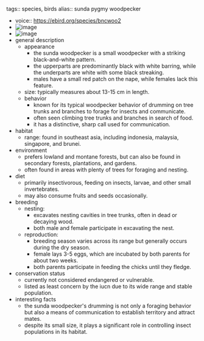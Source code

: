 tags:: species, birds
alias:: sunda pygmy woodpecker

- voice:: https://ebird.org/species/bncwoo2
- ![image](https://ipfs.io/ipfs/QmY5N37X6RaatiXXxFGJMsbBB9eEwpw7THEEapt1TNmWuD)
- ![image](https://ipfs.io/ipfs/QmYrEbASzJ3SQnN6kjsRN1yDjpNbgNoHbiTV1oa3AaqkEb)
- general description
	- appearance
		- the sunda woodpecker is a small woodpecker with a striking black-and-white pattern.
		- the upperparts are predominantly black with white barring, while the underparts are white with some black streaking.
		- males have a small red patch on the nape, while females lack this feature.
	- size: typically measures about 13-15 cm in length.
	- behavior
		- known for its typical woodpecker behavior of drumming on tree trunks and branches to forage for insects and communicate.
		- often seen climbing tree trunks and branches in search of food.
		- it has a distinctive, sharp call used for communication.
- habitat
	- range: found in southeast asia, including indonesia, malaysia, singapore, and brunei.
- environment
	- prefers lowland and montane forests, but can also be found in secondary forests, plantations, and gardens.
	- often found in areas with plenty of trees for foraging and nesting.
- diet
	- primarily insectivorous, feeding on insects, larvae, and other small invertebrates.
	- may also consume fruits and seeds occasionally.
- breeding
	- nesting:
		- excavates nesting cavities in tree trunks, often in dead or decaying wood.
		- both male and female participate in excavating the nest.
	- reproduction:
		- breeding season varies across its range but generally occurs during the dry season.
		- female lays 3-5 eggs, which are incubated by both parents for about two weeks.
		- both parents participate in feeding the chicks until they fledge.
- conservation status
	- currently not considered endangered or vulnerable.
	- listed as least concern by the iucn due to its wide range and stable population.
- interesting facts
	- the sunda woodpecker's drumming is not only a foraging behavior but also a means of communication to establish territory and attract mates.
	- despite its small size, it plays a significant role in controlling insect populations in its habitat.